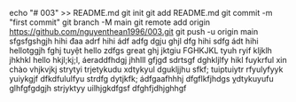 echo "# 003" >> README.md
git init
git add README.md
git commit -m "first commit"
git branch -M main
git remote add origin https://github.com/nguyenthean1996/003.git
git push -u origin main
sfgsfgshgjh
hihi
đaa
adrf
hihi
ádf
adfg
dgju
ghjl
dfg
hihi
sdfg
ádt
hihi
hellotggjh
fghj
tuyệt
hello
zdfgs
great
ghj
jktgiu
FGHKJKL
tyuh
ryif
kljklh
jhkhkl
hello
hkjl;kj;l,
áeraddfhdgj
jhhlll
gfjgđ
sdrtsgf
dghkljlfy
hikl
fuykrful
xin chào
vhjkvjkj
strytyi
trjetykudu
xdtykyul
dgukljjhu
sfkf;
tuiptuiytr
rfyulyfyyk
yuiykgjf
dfkdfululfyu
strdfg
dytjkfk;
ádfgaafhhhj
dfgflkfjhdgs
ỵdtykuyufu
glhfgfgdgjh
strjyktyy
uilhjgkdfgsf
dfghfjdhjghhgf

